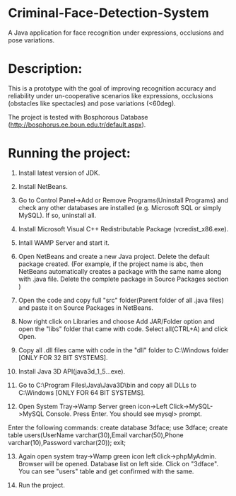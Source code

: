# Criminal-Face-Detection-System
A Java application for face recognition under expressions, occlusions and pose variations.

# Description:
This is a prototype with the goal of improving recognition accuracy and reliability under un-cooperative scenarios like expressions, occlusions (obstacles like spectacles) and pose variations (<60deg).

The project is tested with Bosphorous Database (http://bosphorus.ee.boun.edu.tr/default.aspx).

# Running the project:
1. Install latest version of JDK.

2. Install NetBeans.

3. Go to Control Panel->Add or Remove Programs(Uninstall Programs) and check any other databases are installed (e.g. Microsoft SQL or simply MySQL). If so, uninstall all.

4. Install Microsoft Visual C++ Redistributable Package (vcredist_x86.exe).

5. Intall WAMP Server and start it.

6. Open NetBeans and create a new Java project. Delete the default package created. (For example, if the project name is abc, then NetBeans automatically creates a package with the same name along with .java file. Delete the complete package in Source Packages section )

7. Open the code and copy full "src" folder(Parent folder of all .java files) and paste it on Source Packages in NetBeans.

8. Now right click on Libraries and choose Add JAR/Folder option and open the "libs" folder that came with code. Select all(CTRL+A) and click Open.

9. Copy all .dll files came with code in the "dll" folder to C:\Windows folder [ONLY FOR 32 BIT SYSTEMS].

10. Install Java 3D API(java3d_1_5...exe).

11. Go to C:\Program Files\Java\Java3D\bin and copy all DLLs to C:\Windows [ONLY FOR 64 BIT SYSTEMS].

12. Open System Tray->Wamp Server green icon->Left Click->MySQL->MySQL Console. Press Enter. You should see mysql> prompt.

 Enter the following commands:
 create database 3dface;
 use 3dface;
 create table users(UserName varchar(30),Email varchar(50),Phone varchar(10),Password varchar(20));
 exit;
 
13. Again open system tray->Wamp green icon left click->phpMyAdmin. Browser will be opened. Database list on left side. Click on "3dface". You can see "users" table and get confirmed with the same.

14. Run the project.
